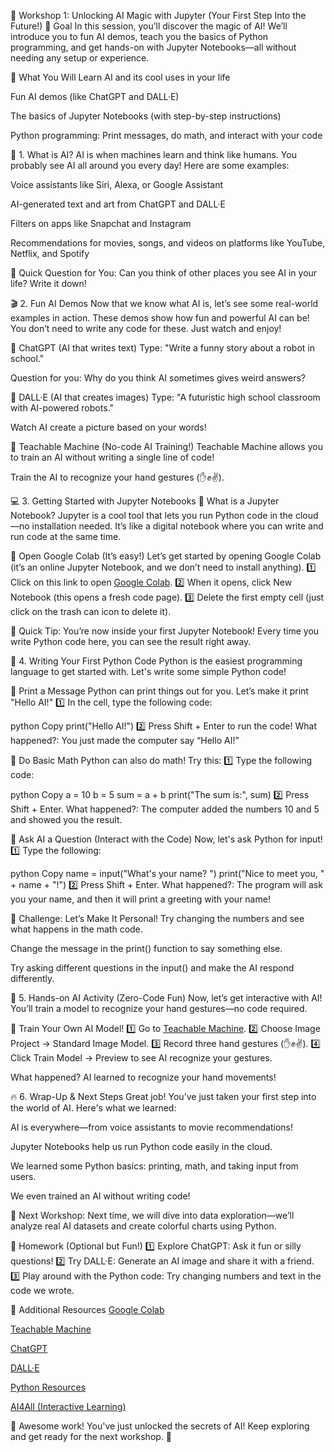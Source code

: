 🚀 Workshop 1: Unlocking AI Magic with Jupyter (Your First Step Into the Future!)
🎯 Goal
In this session, you’ll discover the magic of AI! We’ll introduce you to fun AI demos, teach you the basics of Python programming, and get hands-on with Jupyter Notebooks—all without needing any setup or experience.

📌 What You Will Learn
AI and its cool uses in your life

Fun AI demos (like ChatGPT and DALL·E)

The basics of Jupyter Notebooks (with step-by-step instructions)

Python programming: Print messages, do math, and interact with your code

📖 1. What is AI?
AI is when machines learn and think like humans. You probably see AI all around you every day! Here are some examples:

Voice assistants like Siri, Alexa, or Google Assistant

AI-generated text and art from ChatGPT and DALL·E

Filters on apps like Snapchat and Instagram

Recommendations for movies, songs, and videos on platforms like YouTube, Netflix, and Spotify

🤔 Quick Question for You:
Can you think of other places you see AI in your life? Write it down!

🎬 2. Fun AI Demos
Now that we know what AI is, let’s see some real-world examples in action. These demos show how fun and powerful AI can be! You don’t need to write any code for these. Just watch and enjoy!

🔹 ChatGPT (AI that writes text)
Type: "Write a funny story about a robot in school."

Question for you: Why do you think AI sometimes gives weird answers?

🔹 DALL·E (AI that creates images)
Type: "A futuristic high school classroom with AI-powered robots."

Watch AI create a picture based on your words!

🔹 Teachable Machine (No-code AI Training!)
Teachable Machine allows you to train an AI without writing a single line of code!

Train the AI to recognize your hand gestures (✋✊✌️).

💻 3. Getting Started with Jupyter Notebooks
🔹 What is a Jupyter Notebook?
Jupyter is a cool tool that lets you run Python code in the cloud—no installation needed. It’s like a digital notebook where you can write and run code at the same time.

🔹 Open Google Colab (It’s easy!)
Let’s get started by opening Google Colab (it’s an online Jupyter Notebook, and we don’t need to install anything).
1️⃣ Click on this link to open [Google Colab](https://colab.research.google.com/).
2️⃣ When it opens, click New Notebook (this opens a fresh code page).
3️⃣ Delete the first empty cell (just click on the trash can icon to delete it).

📌 Quick Tip:
You’re now inside your first Jupyter Notebook! Every time you write Python code here, you can see the result right away.

🐍 4. Writing Your First Python Code
Python is the easiest programming language to get started with. Let's write some simple Python code!

🔹 Print a Message
Python can print things out for you. Let’s make it print "Hello AI!"
1️⃣ In the cell, type the following code:

python
Copy
print("Hello AI!")
2️⃣ Press Shift + Enter to run the code!
What happened?: You just made the computer say “Hello AI!”

🔹 Do Basic Math
Python can also do math! Try this:
1️⃣ Type the following code:

python
Copy
a = 10
b = 5
sum = a + b
print("The sum is:", sum)
2️⃣ Press Shift + Enter.
What happened?: The computer added the numbers 10 and 5 and showed you the result.

🔹 Ask AI a Question (Interact with the Code)
Now, let's ask Python for input!
1️⃣ Type the following:

python
Copy
name = input("What's your name? ")
print("Nice to meet you, " + name + "!")
2️⃣ Press Shift + Enter.
What happened?: The program will ask you your name, and then it will print a greeting with your name!

🚀 Challenge: Let’s Make It Personal!
Try changing the numbers and see what happens in the math code.

Change the message in the print() function to say something else.

Try asking different questions in the input() and make the AI respond differently.

🎨 5. Hands-on AI Activity (Zero-Code Fun)
Now, let’s get interactive with AI! You’ll train a model to recognize your hand gestures—no code required.

🔹 Train Your Own AI Model!
1️⃣ Go to [Teachable Machine](https://teachablemachine.withgoogle.com/).
2️⃣ Choose Image Project → Standard Image Model.
3️⃣ Record three hand gestures (✋✊✌️).
4️⃣ Click Train Model → Preview to see AI recognize your gestures.

What happened? AI learned to recognize your hand movements!

🔥 6. Wrap-Up & Next Steps
Great job! You’ve just taken your first step into the world of AI. Here's what we learned:

AI is everywhere—from voice assistants to movie recommendations!

Jupyter Notebooks help us run Python code easily in the cloud.

We learned some Python basics: printing, math, and taking input from users.

We even trained an AI without writing code!

🚀 Next Workshop:
Next time, we will dive into data exploration—we’ll analyze real AI datasets and create colorful charts using Python.

📝 Homework (Optional but Fun!)
1️⃣ Explore ChatGPT: Ask it fun or silly questions!
2️⃣ Try DALL·E: Generate an AI image and share it with a friend.
3️⃣ Play around with the Python code: Try changing numbers and text in the code we wrote.

🔗 Additional Resources
[Google Colab](https://colab.research.google.com/)

[Teachable Machine](https://teachablemachine.withgoogle.com/)

[ChatGPT](https://chat.openai.com/)

[DALL·E](https://openai.com/dall-e)

[Python Resources](https://python.org/)

[AI4All (Interactive Learning)](https://ai-4-all.org/)

🎉 Awesome work! You've just unlocked the secrets of AI! Keep exploring and get ready for the next workshop. 🚀